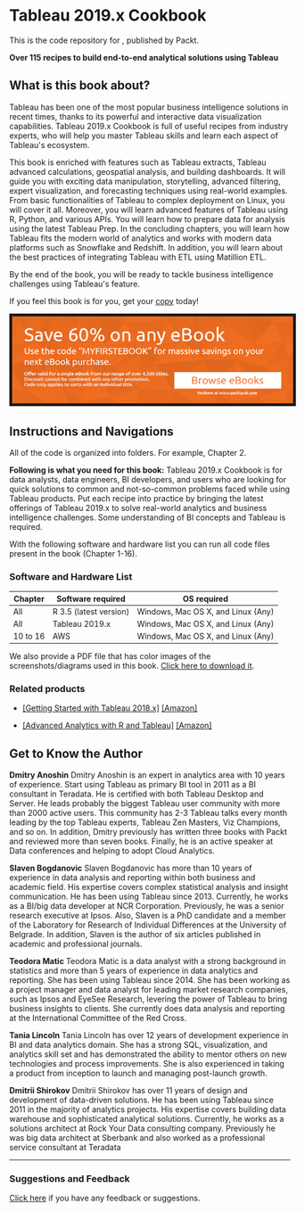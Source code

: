 # Tableau 2019.x Cookbook 

<a href="https://www.packtpub.com/big-data-and-business-intelligence/tableau-2019x-cookbook?utm_source=github&utm_medium=repository&utm_campaign="><img src="" alt="" height="256px" align="right"></a>

This is the code repository for [](https://www.packtpub.com/big-data-and-business-intelligence/tableau-2019x-cookbook?utm_source=github&utm_medium=repository&utm_campaign=), published by Packt.

**Over 115 recipes to build end-to-end analytical solutions using Tableau**

## What is this book about?
Tableau has been one of the most popular business intelligence solutions in recent times, thanks to its powerful and interactive data visualization capabilities. Tableau 2019.x Cookbook is full of useful recipes from industry experts, who will help you master Tableau skills and learn each aspect of Tableau's ecosystem.

This book is enriched with features such as Tableau extracts, Tableau advanced calculations, geospatial analysis, and building dashboards. It will guide you with exciting data manipulation, storytelling, advanced filtering, expert visualization, and forecasting techniques using real-world examples. From basic functionalities of Tableau to complex deployment on Linux, you will cover it all. Moreover, you will learn advanced features of Tableau using R, Python, and various APIs. You will learn how to prepare data for analysis using the latest Tableau Prep. In the concluding chapters, you will learn how Tableau fits the modern world of analytics and works with modern data platforms such as Snowflake and Redshift. In addition, you will learn about the best practices of integrating Tableau with ETL using Matillion ETL.

By the end of the book, you will be ready to tackle business intelligence challenges using Tableau's feature.

If you feel this book is for you, get your [copy](https://www.amazon.com/dp/1-789-53338-4) today!

<a href="https://www.packtpub.com/?utm_source=github&utm_medium=banner&utm_campaign=GitHubBanner"><img src="https://raw.githubusercontent.com/PacktPublishing/GitHub/master/GitHub.png" 
alt="https://www.packtpub.com/" border="5" /></a>

## Instructions and Navigations
All of the code is organized into folders. For example, Chapter 2.

**Following is what you need for this book:**
Tableau 2019.x Cookbook is for data analysts, data engineers, BI developers, and users who are looking for quick solutions to common and not-so-common problems faced while using Tableau products. Put each recipe into practice by bringing the latest offerings of Tableau 2019.x to solve real-world analytics and business intelligence challenges. Some understanding of BI concepts and Tableau is required.

With the following software and hardware list you can run all code files present in the book (Chapter 1-16).
### Software and Hardware List
| Chapter | Software required | OS required |
| -------- | ------------------------------------ | ----------------------------------- |
| All | R 3.5 (latest version) | Windows, Mac OS X, and Linux (Any) |
| All | Tableau 2019.x | Windows, Mac OS X, and Linux (Any) |
| 10 to 16 | AWS  | Windows, Mac OS X, and Linux (Any) |

We also provide a PDF file that has color images of the screenshots/diagrams used in this book. [Click here to download it](http://www.packtpub.com/sites/default/files/downloads/9781789533385_ColorImages.pdf).

### Related products
*  [[Getting Started with Tableau 2018.x]]() [[Amazon]](https://www.amazon.in/Getting-Started-Tableau-2018-x-visualization/dp/1788838688/ref=sr_1_1?ie=UTF8&qid=1549869846&sr=8-1&keywords=Getting+Started+with+Tableau+2018.x)

*  [[Advanced Analytics with R and Tableau]]() [[Amazon]](https://www.amazon.in/Advanced-Analytics-Tableau-Jen-Stirrup/dp/1786460114/ref=sr_1_1?ie=UTF8&qid=1549869924&sr=8-1&keywords=Advanced+Analytics+with+R+and+Tableau)


## Get to Know the Author
**Dmitry Anoshin**
Dmitry Anoshin is an expert in analytics area with 10 years of experience. Start using Tableau as primary BI tool in 2011 as a BI consultant in Teradata. He is certified with both Tableau Desktop and Server. He leads probably the biggest Tableau user community with more than 2000 active users. This community has 2-3 Tableau talks every month leading by the top Tableau experts, Tableau Zen Masters, Viz Champions, and so on. In addition, Dmitry previously has written three books with Packt and reviewed more than seven books. Finally, he is an active speaker at Data conferences and helping to adopt Cloud Analytics.

**Slaven Bogdanovic**
Slaven Bogdanovic has more than 10 years of experience in data analysis and reporting within both business and academic field. His expertise covers complex statistical analysis and insight communication. He has been using Tableau since 2013. Currently, he works as a BI/big data developer at NCR Corporation. Previously, he was a senior research executive at Ipsos. Also, Slaven is a PhD candidate and a member of the Laboratory for Research of Individual Differences at the University of Belgrade. In addition, Slaven is the author of six articles published in academic and professional journals.


**Teodora Matic**
Teodora Matic is a data analyst with a strong background in statistics and more than 5 years of experience in data analytics and reporting. She has been using Tableau since 2014. She has been working as a project manager and data analyst for leading market research companies, such as Ipsos and EyeSee Research, levering the power of Tableau to bring business insights to clients. She currently does data analysis and reporting at the International Committee of the Red Cross.

**Tania Lincoln**
Tania Lincoln has over 12 years of development experience in BI and data analytics domain. She has a strong SQL, visualization, and analytics skill set and has demonstrated the ability to mentor others on new technologies and process improvements. She is also experienced in taking a product from inception to launch and managing post-launch growth.

**Dmitrii Shirokov**
Dmitrii Shirokov has over 11 years of design and development of data-driven solutions. He has been using Tableau since 2011 in the majority of analytics projects. His expertise covers building data warehouse and sophisticated analytical solutions. Currently, he works as a solutions architect at Rock Your Data consulting company. Previously he was big data architect at Sberbank and also worked as a professional service consultant at Teradata

****


### Suggestions and Feedback
[Click here](https://docs.google.com/forms/d/e/1FAIpQLSdy7dATC6QmEL81FIUuymZ0Wy9vH1jHkvpY57OiMeKGqib_Ow/viewform) if you have any feedback or suggestions.


